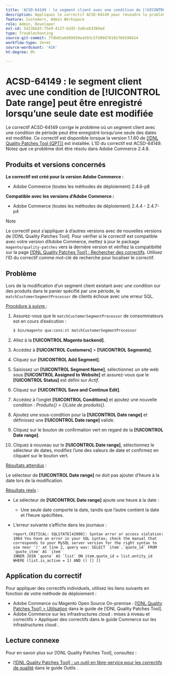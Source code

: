 ```yaml
---
title: 'ACSD-64149 : le segment client avec une condition de [!UICONTROL Date range] peut être enregistré lorsqu’une seule date est modifiée'
description: Appliquez le correctif ACSD-64149 pour résoudre le problème d’Adobe Commerce où le segment client avec une condition **[!UICONTROL Date range]** peut être enregistré lorsqu’une seule des dates est modifiée.
feature: Customers, Admin Workspace
role: Admin, Developer
exl-id: 5423bbd3-75e9-4137-b2d5-3a0ceb3384ad
type: Troubleshooting
source-git-commit: 7fdb02a6d89d50ea593c5fd99d78101f89198424
workflow-type: tm+mt
source-wordcount: '416'
ht-degree: 0%

---
```


# ACSD-64149 : le segment client avec une condition de [!UICONTROL Date range] peut être enregistré lorsqu’une seule date est modifiée

Le correctif ACSD-64149 corrige le problème où un segment client avec une condition de période peut être enregistré lorsqu’une seule des dates est modifiée. Ce correctif est disponible lorsque la version 1.1.60 de [[!DNL Quality Patches Tool (QPT)]](/help/tools/quality-patches-tool/quality-patches-tool-to-self-serve-quality-patches.md) est installée. L’ID du correctif est ACSD-64149. Notez que ce problème doit être résolu dans Adobe Commerce 2.4.8.

## Produits et versions concernés

**Le correctif est créé pour la version Adobe Commerce :**

* Adobe Commerce (toutes les méthodes de déploiement) 2.4.6-p8

**Compatible avec les versions d’Adobe Commerce :**

* Adobe Commerce (toutes les méthodes de déploiement) 2.4.4 - 2.4.7-p4

>[!NOTE]
>
>Le correctif peut s’appliquer à d’autres versions avec de nouvelles versions de [!DNL Quality Patches Tool]. Pour vérifier si le correctif est compatible avec votre version d’Adobe Commerce, mettez à jour le package `magento/quality-patches` vers la dernière version et vérifiez la compatibilité sur la page [[!DNL Quality Patches Tool] : Rechercher des correctifs](https://experienceleague.adobe.com/tools/commerce-quality-patches/index.html). Utilisez l’ID du correctif comme mot-clé de recherche pour localiser le correctif.

## Problème

Lors de la modification d’un segment client existant avec une condition sur des produits dans le panier spécifié par une période, le `matchCustomerSegmentProcessor` de clients échoue avec une erreur SQL.

<u>Procédure à suivre </u> :

1. Assurez-vous que le `matchCustomerSegmentProcessor` de consommateurs est en cours d’exécution :

   ```bash
   $ bin/magento que:cons:st matchCustomerSegmentProcessor
   ```

1. Allez à la **[!UICONTROL Magento backend]**.
1. Accédez à **[!UICONTROL Customers]** > **[!UICONTROL Segments]**.
1. Cliquez sur **[!UICONTROL Add Segment]**.
1. Saisissez un **[!UICONTROL Segment Name]**, sélectionnez un site web sous **[!UICONTROL Assigned to Website]** et assurez-vous que le **[!UICONTROL Status]** est défini sur *Actif*.
1. Cliquez sur **[!UICONTROL Save and Continue Edit]**.
1. Accédez à l’onglet **[!UICONTROL Conditions]** et ajoutez une nouvelle condition : *Produits{} > {}Liste de produits*{*}*.
1. Ajoutez une sous-condition pour la **[!UICONTROL Date range]** et définissez une **[!UICONTROL Date range]** valide.
1. Cliquez sur le bouton de confirmation vert en regard de la **[!UICONTROL Date range]**.
1. Cliquez à nouveau sur le **[!UICONTROL Date range]**, sélectionnez le sélecteur de dates, modifiez l’une des valeurs de date et confirmez en cliquant sur le bouton vert.

<u>Résultats attendus</u> :

Le sélecteur de **[!UICONTROL Date range]** ne doit pas ajouter d’heure à la date lors de la modification.

<u>Résultats réels</u> :

* Le sélecteur de **[!UICONTROL Date range]** ajoute une heure à la date :
   * Une seule date comporte la date, tandis que l’autre contient la date et l’heure spécifiées.
* L’erreur suivante s’affiche dans les journaux :

  ```
  report.CRITICAL: SQLSTATE[42000]: Syntax error or access violation: 1064 You have an error in your SQL syntax; check the manual that corresponds to your MySQL server version for the right syntax to use near ')' at line 2, query was: SELECT `item`.`quote_id` FROM `quote_item` AS `item`
  INNER JOIN `quote` AS `list` ON item.quote_id = list.entity_id WHERE (list.is_active = 1) AND () [] []
  ```


## Application du correctif

Pour appliquer des correctifs individuels, utilisez les liens suivants en fonction de votre méthode de déploiement :

* Adobe Commerce ou Magento Open Source On-premise : [[!DNL Quality Patches Tool] > Utilisation](/help/tools/quality-patches-tool/usage.md) dans le guide de [!DNL Quality Patches Tool].
* Adobe Commerce sur les infrastructures cloud : mises à niveau et correctifs > Appliquer des correctifs dans le guide Commerce sur les infrastructures cloud .

## Lecture connexe

Pour en savoir plus sur [!DNL Quality Patches Tool], consultez :

* [[!DNL Quality Patches Tool] : un outil en libre-service pour les correctifs de qualité](/help/tools/quality-patches-tool/quality-patches-tool-to-self-serve-quality-patches.md) dans le guide Outils .
